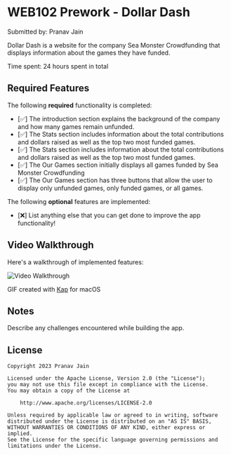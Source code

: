 # WEB102 Prework - Dollar Dash

Submitted by: Pranav Jain

Dollar Dash is a website for the company Sea Monster Crowdfunding that displays information about the games they have funded.

Time spent: 24 hours spent in total

## Required Features

The following **required** functionality is completed:

* [✅] The introduction section explains the background of the company and how many games remain unfunded.
* [✅] The Stats section includes information about the total contributions and dollars raised as well as the top two most funded games.
* [✅] The Stats section includes information about the total contributions and dollars raised as well as the top two most funded games.
* [✅] The Our Games section initially displays all games funded by Sea Monster Crowdfunding
* [✅] The Our Games section has three buttons that allow the user to display only unfunded games, only funded games, or all games.

The following **optional** features are implemented:

* [❌] List anything else that you can get done to improve the app functionality!

## Video Walkthrough

Here's a walkthrough of implemented features:

<img src='./assets/Kapture 2023-01-27 at 15.35.01.gif' title='Video Walkthrough' width='' alt='Video Walkthrough' />

<!-- Replace this with whatever GIF tool you used! -->
GIF created with [Kap](https://getkap.co/) for macOS
<!-- Recommended tools:
[Kap](https://getkap.co/) for macOS
[ScreenToGif](https://www.screentogif.com/) for Windows
[peek](https://github.com/phw/peek) for Linux. -->

## Notes

Describe any challenges encountered while building the app.

## License

    Copyright 2023 Pranav Jain

    Licensed under the Apache License, Version 2.0 (the "License");
    you may not use this file except in compliance with the License.
    You may obtain a copy of the License at

        http://www.apache.org/licenses/LICENSE-2.0

    Unless required by applicable law or agreed to in writing, software
    distributed under the License is distributed on an "AS IS" BASIS,
    WITHOUT WARRANTIES OR CONDITIONS OF ANY KIND, either express or implied.
    See the License for the specific language governing permissions and
    limitations under the License.
